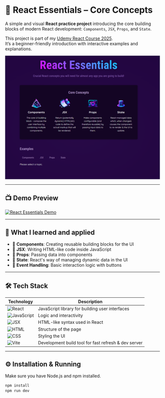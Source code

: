 # 🚀 React Essentials – Core Concepts

A simple and visual **React practice project** introducing the core building blocks of modern React development: `Components`, `JSX`, `Props`, and `State`.

This project is part of my [Udemy React Course 2025](https://github.com/al-badarin/UDEMY-React-Course-2025).  
It’s a beginner-friendly introduction with interactive examples and explanations.

![React Essentials Screenshot](./preview.png)

---

## 📺 Demo Preview

[![React Essentials Demo](https://img.youtube.com/vi/-UEtNS4caYk/0.jpg)](https://youtu.be/-UEtNS4caYk)

---

## 🧠 What I learned and applied

- 🔹 **Components**: Creating reusable building blocks for the UI
- 🔹 **JSX**: Writing HTML-like code inside JavaScript
- 🔹 **Props**: Passing data into components
- 🔹 **State**: React's way of managing dynamic data in the UI
- 🔹 **Event Handling**: Basic interaction logic with buttons

---

## 🛠 Tech Stack

| Technology                                                                        | Description                                          |
| --------------------------------------------------------------------------------- | ---------------------------------------------------- |
| ![React](https://img.shields.io/badge/React-2025-blue?logo=react)                 | JavaScript library for building user interfaces      |
| ![JavaScript](https://img.shields.io/badge/JavaScript-ES6-yellow?logo=javascript) | Logic and interactivity                              |
| ![JSX](https://img.shields.io/badge/JSX-HTML--in--JS-blueviolet?logo=html5)       | HTML-like syntax used in React                       |
| ![HTML](https://img.shields.io/badge/HTML-Basic-orange?logo=html5)                | Structure of the page                                |
| ![CSS](https://img.shields.io/badge/CSS-Styling-blue?logo=css3)                   | Styling the UI                                       |
| ![Vite](https://img.shields.io/badge/Vite-Bundler-646cff?logo=vite)               | Development build tool for fast refresh & dev server |

---

## ⚙️ Installation & Running

Make sure you have Node.js and npm installed.

```bash
npm install
npm run dev
```
